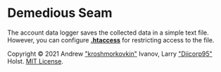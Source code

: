 # Demedious Seam
The account data logger saves the collected data in a simple text file.
However, you can configure [**.htaccess**](https://en.wikipedia.org/wiki/.htaccess) for restricting access to the file.

Copyright &copy; 2021 Andrew ["kroshmorkovkin"](https://github.com/kroshmorkovkin) Ivanov, Larry ["Diicorp95"](https://github.com/Diicorp95) Holst. [MIT License](https://github.com/kroshmorkovkin/demedious-seam/blob/main/LICENSE).
